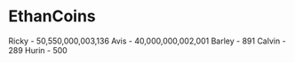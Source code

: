 # EthanCoins
Ricky  - 50,550,000,003,136
Avis   - 40,000,000,002,001
Barley - 891
Calvin - 289
Hurin  - 500
